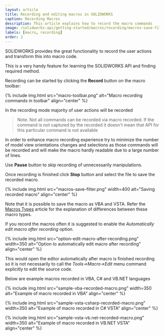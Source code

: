 ```yaml
---
layout: article
title: Recording and editing macros in SOLIDWORKS
caption: Recording Macros
description: This article explains how to record the macro commands
image: /solidworks-api/getting-started/macros/recording/macros-save-filter.png
labels: [macro, recording]
order: 2
---
```

SOLIDWORKS provides the great functionality to record the user actions and transform this into macro code.

This is a very handy feature for learning the SOLIDWORKS API and finding required method.

Recording can be started by clicking the **Record** button on the macro toolbar:

{% include img.html src="macro-toolbar.png" alt="Macro recording commands in toolbar" align="center" %}

In the recording mode majority of user actions will be recorded

> Note. Not all commands can be recorded via macro recorded. If the command is not captured by the recorded it doesn't mean that API for this particular command is not available

In order to enhance macro recording experience try to minimize the number of model view orientations changes and selections as those commands will be recorded and will make the macro hardly readable due to a large number of lines.

Use **Pause** button to skip recording of unnecessarily manipulations.

Once recording is finished click **Stop** button and select the file to save the recorded macro.

{% include img.html src="macros-save-filter.png" width=400 alt="Saving recorded macro" align="center" %}

Note that it is possible to save the macro as VBA and VSTA. Refer the [Macros Types](/solidworks-api/getting-started/macros/types) article for the explanation of differences between these macro types.

If you record the macros often it is suggested to enable the *Automatically edit macro after recording* option.

{% include img.html src="option-edit-macro-after-recording.png" width=350 alt="Option to automatically edit macro after recording" align="center" %}

This would open the editor automatically after macro is finished recording so it is not necessarily to call the *Tools->Macro->Edit* menu command explicitly to edit the source code.

Below are example macros recorded in VBA, C# and VB.NET languages

{% include img.html src="sample-vba-recorded-macro.png" width=350 alt="Example of macro recorded in VBA" align="center" %}

{% include img.html src="sample-vsta-csharp-recorded-macro.png" width=350 alt="Example of macro recorded in C# VSTA" align="center" %}

{% include img.html src="sample-vsta-vb.net-recorded-macro.png" width=350 alt="Example of macro recorded in VB.NET VSTA" align="center" %}
